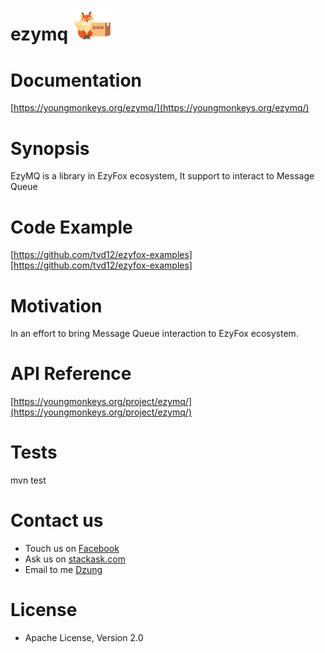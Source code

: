 # ezymq <img src="https://github.com/youngmonkeys/ezymq/blob/master/logo.png" width="64" />

# Documentation

[https://youngmonkeys.org/ezymq/](https://youngmonkeys.org/ezymq/)

# Synopsis

EzyMQ is a library in EzyFox ecosystem, It support to interact to Message Queue

# Code Example

[https://github.com/tvd12/ezyfox-examples][https://github.com/tvd12/ezyfox-examples]

# Motivation

In an effort to bring Message Queue interaction to EzyFox ecosystem.

# API Reference

[https://youngmonkeys.org/project/ezymq/](https://youngmonkeys.org/project/ezymq/)

# Tests

mvn test

# Contact us

- Touch us on [Facebook](https://www.facebook.com/youngmonkeys.org)
- Ask us on [stackask.com](https://stackask.com)
- Email to me [Dzung](mailto:itprono3@gmail.com)

# License

- Apache License, Version 2.0
